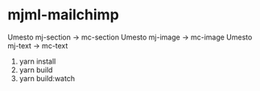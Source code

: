 # mjml-mailchimp

Umesto mj-section -> mc-section
Umesto mj-image -> mc-image
Umesto mj-text -> mc-text

1. yarn install
2. yarn build
3. yarn build:watch
